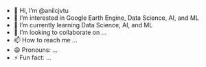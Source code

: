 - 👋 Hi, I’m @anilcjvtu
- 👀 I’m interested in Google Earth Engine, Data Science, AI, and ML
- 🌱 I’m currently learning Data Science, AI, and ML
- 💞️ I’m looking to collaborate on ...
- 📫 How to reach me ...
- 😄 Pronouns: ...
- ⚡ Fun fact: ...

<!---
anilcjvtu/anilcjvtu is a ✨ special ✨ repository because its `README.md` (this file) appears on your GitHub profile.
You can click the Preview link to take a look at your changes.
--->
